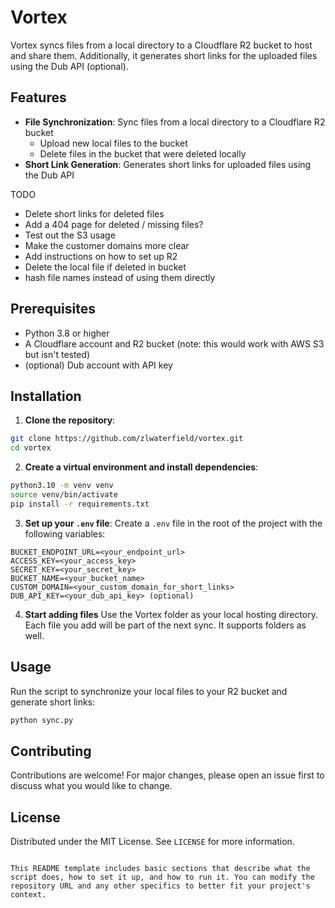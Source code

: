 # Vortex

Vortex syncs files from a local directory to a Cloudflare R2 bucket to host and share them. Additionally, it generates short links for the uploaded files using the Dub API (optional).

## Features

- **File Synchronization**: Sync files from a local directory to a Cloudflare R2 bucket
  - Upload new local files to the bucket
  - Delete files in the bucket that were deleted locally
- **Short Link Generation**: Generates short links for uploaded files using the Dub API

TODO

- Delete short links for deleted files
- Add a 404 page for deleted / missing files?
- Test out the S3 usage
- Make the customer domains more clear
- Add instructions on how to set up R2
- Delete the local file if deleted in bucket
- hash file names instead of using them directly

## Prerequisites

- Python 3.8 or higher
- A Cloudflare account and R2 bucket (note: this would work with AWS S3 but isn't tested)
- (optional) Dub account with API key

## Installation

1. **Clone the repository**:
```bash
git clone https://github.com/zlwaterfield/vortex.git
cd vortex
```

2. **Create a virtual environment and install dependencies**:
```bash
python3.10 -m venv venv
source venv/bin/activate
pip install -r requirements.txt
```

3. **Set up your `.env` file**:
Create a `.env` file in the root of the project with the following variables:
```
BUCKET_ENDPOINT_URL=<your_endpoint_url>
ACCESS_KEY=<your_access_key>
SECRET_KEY=<your_secret_key>
BUCKET_NAME=<your_bucket_name>
CUSTOM_DOMAIN=<your_custom_domain_for_short_links>
DUB_API_KEY=<your_dub_api_key> (optional)
```

4. **Start adding files**
Use the Vortex folder as your local hosting directory. Each file you add will be part of the next sync. It supports folders as well.

## Usage

Run the script to synchronize your local files to your R2 bucket and generate short links:
```bash
python sync.py
```

## Contributing

Contributions are welcome! For major changes, please open an issue first to discuss what you would like to change.

## License

Distributed under the MIT License. See `LICENSE` for more information.
```

This README template includes basic sections that describe what the script does, how to set it up, and how to run it. You can modify the repository URL and any other specifics to better fit your project's context.
